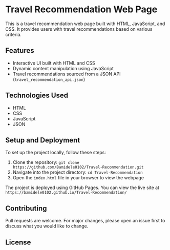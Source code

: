 # Travel Recommendation Web Page

This is a travel recommendation web page built with HTML, JavaScript, and CSS. It provides users with travel recommendations based on various criteria.

## Features

- Interactive UI built with HTML and CSS
- Dynamic content manipulation using JavaScript
- Travel recommendations sourced from a JSON API (`travel_recommendation_api.json`)

## Technologies Used

- HTML
- CSS
- JavaScript
- JSON

## Setup and Deployment

To set up the project locally, follow these steps:

1. Clone the repository: `git clone https://github.com/Bamidele0102/Travel-Recommendation.git`
2. Navigate into the project directory: `cd Travel-Recommendation`
3. Open the `index.html` file in your browser to view the webpage

The project is deployed using GitHub Pages. You can view the live site at `https://bamidele0102.github.io/Travel-Recommendation/`

## Contributing

Pull requests are welcome. For major changes, please open an issue first to discuss what you would like to change.

## License

